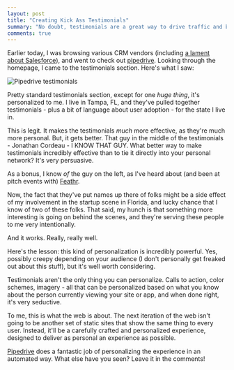 ```yaml
---
layout: post
title: "Creating Kick Ass Testimonials"
summary: "No doubt, testimonials are a great way to drive traffic and business. A trick I recently saw moves testimonials from traditional to terrific."
comments: true
---
```


Earlier today, I was browsing various CRM vendors (including [a lament about Salesforce][tweet]), and went to check out [pipedrive][pipedrive]. Looking through the homepage, I came to the testimonials section. Here's what I saw:

![Pipedrive testimonials](https://dl.dropbox.com/s/546m3b1ja1kv483/Screenshot%202016-01-18%2018.52.53.png)

Pretty standard testimonials section, except for one _huge thing_, it's personalized to me. I live in Tampa, FL, and they've pulled together testimonials - plus a bit of language about user adoption - for the state I live in.

This is legit. It makes the testimonials _much_ more effective, as they're much more personal. But, it gets better. That guy in the middle of the testimonials - Jonathan Cordeau - I KNOW THAT GUY. What better way to make testimonials incredibly effective than to tie it directly into your personal network? It's very persuasive.

As a bonus, I know _of_ the guy on the left, as I've heard about (and been at pitch events with) [Feathr][feathr].

Now, the fact that they've put names up there of folks might be a side effect of my involvement in the startup scene in Florida, and lucky chance that I know of two of these folks. That said, my hunch is that something more interesting is going on behind the scenes, and they're serving these people to me very intentionally.

And it works. Really, really well.

Here's the lesson: this kind of personalization is incredibly powerful. Yes, possibly creepy depending on your audience (I don't personally get freaked out about this stuff), but it's well worth considering.

Testimonials aren't the only thing you can personalize. Calls to action, color schemes, imagery - all that can be personalized based on what you know about the person currently viewing your site or app, and when done right, it's very seductive.

To me, this is what the web is about. The next iteration of the web isn't going to be another set of static sites that show the same thing to every user. Instead, it'll be a carefully crafted and personalized experience, designed to deliver as personal an experience as possible.

[Pipedrive][pipedrive] does a fantastic job of personalizing the experience in an automated way. What else have you seen? Leave it in the comments!

[pipedrive]: https://pipedrive.com/tafe/maderalabs
[tweet]: https://twitter.com/jwd2a/status/689232577668857856
[feathr]: https://feathr.co/
